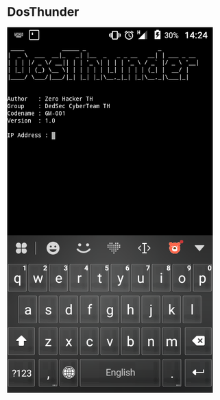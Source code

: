 # DosThunder
![DDos Attack](https://github.com/DedSecCyber/DosThunder/blob/master/PNG/Screenshot_20180407-142437.png)</br>
